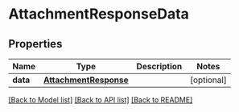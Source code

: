# AttachmentResponseData

## Properties
Name | Type | Description | Notes
------------ | ------------- | ------------- | -------------
**data** | [**AttachmentResponse**](AttachmentResponse.md) |  | [optional] 

[[Back to Model list]](../README.md#documentation-for-models) [[Back to API list]](../README.md#documentation-for-api-endpoints) [[Back to README]](../README.md)

